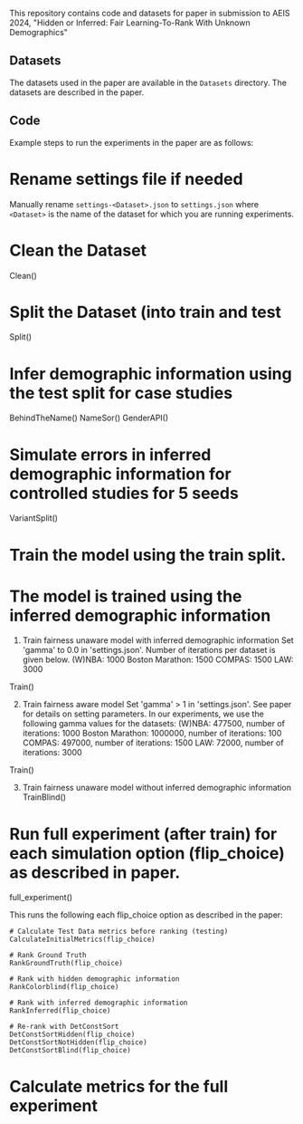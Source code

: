 This repository contains code and datasets for paper in submission to AEIS 2024, "Hidden or Inferred: Fair Learning-To-Rank With Unknown Demographics"


## Datasets
The datasets used in the paper are available in the `Datasets` directory. The datasets are described in the paper.

## Code

Example steps to run the experiments in the paper are as follows:

# Rename settings file if needed
Manually rename `settings-<Dataset>.json` to `settings.json` where `<Dataset>` is the name of the dataset for which you are
running experiments.

# Clean the Dataset
Clean()

# Split the Dataset (into train and test
Split()

# Infer demographic information using the test split for case studies
BehindTheName()
NameSor()
GenderAPI()

# Simulate errors in inferred demographic information for controlled studies for 5 seeds
VariantSplit()

# Train the model using the train split. 
# The model is trained using the inferred demographic information
1. Train fairness unaware model with inferred demographic information
Set 'gamma' to 0.0 in 'settings.json'. Number of iterations per dataset is given below.
   (W)NBA: 1000
   Boston Marathon: 1500
   COMPAS: 1500
   LAW: 3000

Train()

2. Train fairness aware model
Set 'gamma' > 1 in 'settings.json'. See paper for details on setting parameters.
In our experiments, we use the following gamma values for the datasets:
   (W)NBA: 477500, number of iterations: 1000
   Boston Marathon: 1000000, number of iterations: 100
   COMPAS: 497000, number of iterations: 1500
   LAW: 72000, number of iterations: 3000

Train()

3. Train fairness unaware model without inferred demographic information
TrainBlind()

# Run full experiment (after train) for each simulation option (flip_choice) as described in paper.

full_experiment()

This runs the following each flip_choice option as described in the paper:

    # Calculate Test Data metrics before ranking (testing)
    CalculateInitialMetrics(flip_choice)
    
    # Rank Ground Truth
    RankGroundTruth(flip_choice)
    
    # Rank with hidden demographic information
    RankColorblind(flip_choice)
    
    # Rank with inferred demographic information
    RankInferred(flip_choice)
    
    # Re-rank with DetConstSort
    DetConstSortHidden(flip_choice)
    DetConstSortNotHidden(flip_choice)
    DetConstSortBlind(flip_choice)


# Calculate metrics for the full experiment
